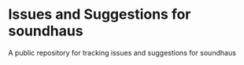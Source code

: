 # Issues and Suggestions for soundhaus

A public repository for tracking issues and suggestions for soundhaus
